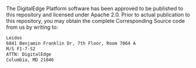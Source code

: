 The DigitalEdge Platform software has been approved to be published to this repository and licensed under Apache 2.0. Prior to actual publication to this repository, you may obtain the complete Corresponding Source code from us by writing to: 

```bash
Leidos
6841 Benjamin Franklin Dr, 7th Floor, Room 7064 A
M/S F1-7-S2
ATTN: DigitalEdge
Columbia, MD 21046
```
